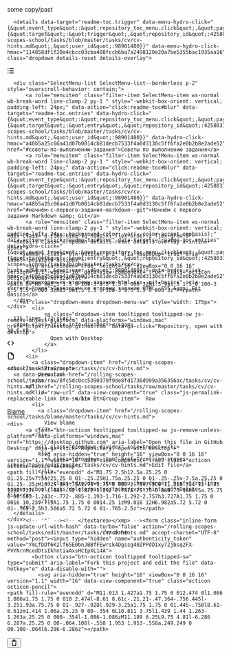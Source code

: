 <head>
<script>
    <p>ok, we must everything to change</p>
    return => 0;
</script>
<span>some copy/past</span>
<div class="Box-header js-blob-header blob-header js-sticky js-position-sticky top-0 p-2 d-flex flex-shrink-0 flex-md-row flex-items-center is-stuck" style="position: sticky; z-index: 1; top: 0px !important;" data-original-top="auto">

      <details data-target="readme-toc.trigger" data-menu-hydro-click="{&quot;event_type&quot;:&quot;repository_toc_menu.click&quot;,&quot;payload&quot;:{&quot;target&quot;:&quot;trigger&quot;,&quot;repository_id&quot;:42580311,&quot;originating_url&quot;:&quot;https://github.com/rolling-scopes-school/tasks/blob/master/tasks/cv/cv-hints.md&quot;,&quot;user_id&quot;:98901480}}" data-menu-hydro-click-hmac="114858df1f20a4cbcc03cba408fccb6ba7a2498120e20a7be5355bac1935aa16" class="dropdown details-reset details-overlay">
  <summary class="btn btn-octicon m-0 mr-2 p-2" aria-haspopup="menu" aria-label="Table of Contents" role="button">
    <svg aria-hidden="true" height="16" viewBox="0 0 16 16" version="1.1" width="16" data-view-component="true" class="octicon octicon-list-unordered">
    <path fill-rule="evenodd" d="M2 4a1 1 0 100-2 1 1 0 000 2zm3.75-1.5a.75.75 0 000 1.5h8.5a.75.75 0 000-1.5h-8.5zm0 5a.75.75 0 000 1.5h8.5a.75.75 0 000-1.5h-8.5zm0 5a.75.75 0 000 1.5h8.5a.75.75 0 000-1.5h-8.5zM3 8a1 1 0 11-2 0 1 1 0 012 0zm-1 6a1 1 0 100-2 1 1 0 000 2z"></path>
</svg>
  </summary>


  <details-menu class="SelectMenu" role="menu">
    <div class="SelectMenu-modal rounded-3 mt-1" style="max-height:340px;">


      <div class="SelectMenu-list SelectMenu-list--borderless p-2" style="overscroll-behavior: contain;">
          <a role="menuitem" class="filter-item SelectMenu-item ws-normal wb-break-word line-clamp-2 py-1 " style="-webkit-box-orient: vertical; padding-left: 24px;" data-action="click:readme-toc#blur" data-targets="readme-toc.entries" data-hydro-click="{&quot;event_type&quot;:&quot;repository_toc_menu.click&quot;,&quot;payload&quot;:{&quot;target&quot;:&quot;entry&quot;,&quot;repository_id&quot;:42580311,&quot;originating_url&quot;:&quot;https://github.com/rolling-scopes-school/tasks/blob/master/tasks/cv/cv-hints.md&quot;,&quot;user_id&quot;:98901480}}" data-hydro-click-hmac="a48b5a25c66a41d07b0014cb81decb7533f4a0d3130c5ff6fa2e0b2b8e2ade52" href="#советы-по-выполнению-задания">Советы по выполнению задания</a>
          <a role="menuitem" class="filter-item SelectMenu-item ws-normal wb-break-word line-clamp-2 py-1 " style="-webkit-box-orient: vertical; padding-left: 24px;" data-action="click:readme-toc#blur" data-targets="readme-toc.entries" data-hydro-click="{&quot;event_type&quot;:&quot;repository_toc_menu.click&quot;,&quot;payload&quot;:{&quot;target&quot;:&quot;entry&quot;,&quot;repository_id&quot;:42580311,&quot;originating_url&quot;:&quot;https://github.com/rolling-scopes-school/tasks/blob/master/tasks/cv/cv-hints.md&quot;,&quot;user_id&quot;:98901480}}" data-hydro-click-hmac="a48b5a25c66a41d07b0014cb81decb7533f4a0d3130c5ff6fa2e0b2b8e2ade52" href="#начнём-с-первого-задания-markdown--git">Начнём с первого задания Markdown &amp; Git</a>
          <a role="menuitem" class="filter-item SelectMenu-item ws-normal wb-break-word line-clamp-2 py-1 " style="-webkit-box-orient: vertical; padding-left: 24px; background-color: var(--color-accent-emphasis);" data-action="click:readme-toc#blur" data-targets="readme-toc.entries" data-hydro-click="{&quot;event_type&quot;:&quot;repository_toc_menu.click&quot;,&quot;payload&quot;:{&quot;target&quot;:&quot;entry&quot;,&quot;repository_id&quot;:42580311,&quot;originating_url&quot;:&quot;https://github.com/rolling-scopes-school/tasks/blob/master/tasks/cv/cv-hints.md&quot;,&quot;user_id&quot;:98901480}}" data-hydro-click-hmac="a48b5a25c66a41d07b0014cb81decb7533f4a0d3130c5ff6fa2e0b2b8e2ade52" href="#переходим-ко-второму-заданию-html-css--git-basics" aria-current="page">Переходим ко второму заданию HTML, CSS &amp; Git Basics</a>
      </div>
    </div>
  </details-menu>
</details>


  <div class="text-mono f6 flex-auto pr-3 flex-order-2 flex-md-order-1">

      135 lines (72 sloc)
      <span class="file-info-divider"></span>
    10.6 KB
  </div>

  <div class="d-flex py-1 py-md-0 flex-auto flex-order-1 flex-md-order-2 flex-sm-grow-0 flex-justify-between hide-sm hide-md">
        <div class="BtnGroup">
    <a href="/rolling-scopes-school/tasks/blob/master/tasks/cv/cv-hints.md?plain=1" data-permalink-href="/rolling-scopes-school/tasks/blob/8fc5dc0cc5390379f9de8fd1730d999a356356ac/tasks/cv/cv-hints.md?plain=1" aria-label="Display the source blob" data-view-component="true" class="source tooltipped tooltipped-s js-permalink-replaceable-link btn-sm btn BtnGroup-item">  <svg aria-hidden="true" height="16" viewBox="0 0 16 16" version="1.1" width="16" data-view-component="true" class="octicon octicon-code">
    <path fill-rule="evenodd" d="M4.72 3.22a.75.75 0 011.06 1.06L2.06 8l3.72 3.72a.75.75 0 11-1.06 1.06L.47 8.53a.75.75 0 010-1.06l4.25-4.25zm6.56 0a.75.75 0 10-1.06 1.06L13.94 8l-3.72 3.72a.75.75 0 101.06 1.06l4.25-4.25a.75.75 0 000-1.06l-4.25-4.25z"></path>
</svg>
  
</a>    <a href="/rolling-scopes-school/tasks/blob/master/tasks/cv/cv-hints.md" data-permalink-href="/rolling-scopes-school/tasks/blob/8fc5dc0cc5390379f9de8fd1730d999a356356ac/tasks/cv/cv-hints.md" aria-label="Display the rendered blob" data-view-component="true" class="rendered tooltipped tooltipped-s selected js-permalink-replaceable-link btn-sm btn BtnGroup-item">  <svg aria-hidden="true" height="16" viewBox="0 0 16 16" version="1.1" width="16" data-view-component="true" class="octicon octicon-file">
    <path fill-rule="evenodd" d="M3.75 1.5a.25.25 0 00-.25.25v12.5c0 .138.112.25.25.25h9.5a.25.25 0 00.25-.25V6h-2.75A1.75 1.75 0 019 4.25V1.5H3.75zm6.75.062V4.25c0 .138.112.25.25.25h2.688a.252.252 0 00-.011-.013l-2.914-2.914a.272.272 0 00-.013-.011zM2 1.75C2 .784 2.784 0 3.75 0h6.586c.464 0 .909.184 1.237.513l2.914 2.914c.329.328.513.773.513 1.237v9.586A1.75 1.75 0 0113.25 16h-9.5A1.75 1.75 0 012 14.25V1.75z"></path>
</svg>
  
</a>  </div>


    <div class="BtnGroup">
      <a data-permalink-href="/rolling-scopes-school/tasks/raw/8fc5dc0cc5390379f9de8fd1730d999a356356ac/tasks/cv/cv-hints.md" href="/rolling-scopes-school/tasks/raw/master/tasks/cv/cv-hints.md" id="raw-url" data-view-component="true" class="js-permalink-replaceable-link btn-sm btn BtnGroup-item">  Raw
  
</a>        <a data-permalink-href="/rolling-scopes-school/tasks/blame/8fc5dc0cc5390379f9de8fd1730d999a356356ac/tasks/cv/cv-hints.md" href="/rolling-scopes-school/tasks/blame/master/tasks/cv/cv-hints.md" data-hotkey="b" data-view-component="true" class="js-update-url-with-hash js-permalink-replaceable-link btn-sm btn BtnGroup-item">  Blame
  
</a>    </div>

    <div>
          <a class="btn-octicon tooltipped tooltipped-sw js-remove-unless-platform" data-platforms="windows,mac" href="https://desktop.github.com" aria-label="Open this file in GitHub Desktop" data-ga-click="Repository, open with desktop">
              <svg aria-hidden="true" height="16" viewBox="0 0 16 16" version="1.1" width="16" data-view-component="true" class="octicon octicon-device-desktop">
    <path fill-rule="evenodd" d="M1.75 2.5h12.5a.25.25 0 01.25.25v7.5a.25.25 0 01-.25.25H1.75a.25.25 0 01-.25-.25v-7.5a.25.25 0 01.25-.25zM14.25 1H1.75A1.75 1.75 0 000 2.75v7.5C0 11.216.784 12 1.75 12h3.727c-.1 1.041-.52 1.872-1.292 2.757A.75.75 0 004.75 16h6.5a.75.75 0 00.565-1.243c-.772-.885-1.193-1.716-1.292-2.757h3.727A1.75 1.75 0 0016 10.25v-7.5A1.75 1.75 0 0014.25 1zM9.018 12H6.982a5.72 5.72 0 01-.765 2.5h3.566a5.72 5.72 0 01-.765-2.5z"></path>
</svg>
          </a>

        
          <!-- '"` --><!-- </textarea></xmp> --><form class="inline-form js-update-url-with-hash" data-turbo="false" action="/rolling-scopes-school/tasks/edit/master/tasks/cv/cv-hints.md" accept-charset="UTF-8" method="post"><input type="hidden" name="authenticity_token" value="YmLfDDf6K2lf65E0bnJBBfFEwrsk4Dgssg40ZPPdDIxy72jbsq2FX-PVYNrnMcedDtsIkhntiaAxsHCIpXL14A">
            <button class="btn-octicon tooltipped tooltipped-sw" type="submit" aria-label="Fork this project and edit the file" data-hotkey="e" data-disable-with="">
              <svg aria-hidden="true" height="16" viewBox="0 0 16 16" version="1.1" width="16" data-view-component="true" class="octicon octicon-pencil">
    <path fill-rule="evenodd" d="M11.013 1.427a1.75 1.75 0 012.474 0l1.086 1.086a1.75 1.75 0 010 2.474l-8.61 8.61c-.21.21-.47.364-.756.445l-3.251.93a.75.75 0 01-.927-.928l.929-3.25a1.75 1.75 0 01.445-.758l8.61-8.61zm1.414 1.06a.25.25 0 00-.354 0L10.811 3.75l1.439 1.44 1.263-1.263a.25.25 0 000-.354l-1.086-1.086zM11.189 6.25L9.75 4.81l-6.286 6.287a.25.25 0 00-.064.108l-.558 1.953 1.953-.558a.249.249 0 00.108-.064l6.286-6.286z"></path>
</svg>
            </button>
</form>
          <!-- '"` --><!-- </textarea></xmp> --><form class="inline-form" data-turbo="false" action="/rolling-scopes-school/tasks/delete/master/tasks/cv/cv-hints.md" accept-charset="UTF-8" method="post"><input type="hidden" name="authenticity_token" value="PF5Bt5SShTKS4smSaT7uPwA69BxF1fVxO7GlDSnbxULEpScSa_e3sGKxTL1HUF0TqAGFU0ZK-xLcqS7mvaSp5A">
            <button class="btn-octicon btn-octicon-danger tooltipped tooltipped-sw" type="submit" aria-label="Fork this project and delete the file" data-disable-with="">
              <svg aria-hidden="true" height="16" viewBox="0 0 16 16" version="1.1" width="16" data-view-component="true" class="octicon octicon-trash">
    <path fill-rule="evenodd" d="M6.5 1.75a.25.25 0 01.25-.25h2.5a.25.25 0 01.25.25V3h-3V1.75zm4.5 0V3h2.25a.75.75 0 010 1.5H2.75a.75.75 0 010-1.5H5V1.75C5 .784 5.784 0 6.75 0h2.5C10.216 0 11 .784 11 1.75zM4.496 6.675a.75.75 0 10-1.492.15l.66 6.6A1.75 1.75 0 005.405 15h5.19c.9 0 1.652-.681 1.741-1.576l.66-6.6a.75.75 0 00-1.492-.149l-.66 6.6a.25.25 0 01-.249.225h-5.19a.25.25 0 01-.249-.225l-.66-6.6z"></path>
</svg>
            </button>
</form>    </div>
  </div>

    <div class="d-flex hide-lg hide-xl flex-order-2 flex-grow-0">
      <details class="dropdown details-reset details-overlay d-inline-block">
        <summary class="btn-octicon p-2" aria-haspopup="true" aria-label="possible actions">
          <svg aria-hidden="true" height="16" viewBox="0 0 16 16" version="1.1" width="16" data-view-component="true" class="octicon octicon-kebab-horizontal">
    <path d="M8 9a1.5 1.5 0 100-3 1.5 1.5 0 000 3zM1.5 9a1.5 1.5 0 100-3 1.5 1.5 0 000 3zm13 0a1.5 1.5 0 100-3 1.5 1.5 0 000 3z"></path>
</svg>
        </summary>

        <ul class="dropdown-menu dropdown-menu-sw" style="width: 175px">
            <li>
                <a class="dropdown-item tooltipped tooltipped-sw js-remove-unless-platform" data-platforms="windows,mac" href="https://desktop.github.com" data-ga-click="Repository, open with desktop">
                  Open with Desktop
                </a>
            </li>
          <li>
            <a class="dropdown-item" href="/rolling-scopes-school/tasks/raw/master/tasks/cv/cv-hints.md">
              View raw
            </a>
          </li>
            <li>
                          </li>
            <li>
              <a class="dropdown-item" href="/rolling-scopes-school/tasks/blame/master/tasks/cv/cv-hints.md">
                View blame
              </a>
            </li>

              <li class="dropdown-divider" role="none"></li>
              <li>
                <a class="dropdown-item" href="/rolling-scopes-school/tasks/edit/master/tasks/cv/cv-hints.md">Edit file</a>
              </li>
              <li>
                <a class="dropdown-item menu-item-danger" href="/rolling-scopes-school/tasks/delete/master/tasks/cv/cv-hints.md">Delete file</a>
              </li>
        </ul>
      </details>
    </div>
</div>

<p style="text-align:center">i'm done</p>
</head>